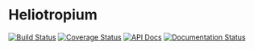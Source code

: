 # Heliotropium

[![Build Status](https://travis-ci.org/mlibrary/heliotropium.svg?branch=master)](https://travis-ci.org/mlibrary/heliotropium?branch=master)
[![Coverage Status](https://coveralls.io/repos/github/mlibrary/heliotropium/badge.svg?branch=master)](https://coveralls.io/github/mlibrary/heliotropium?branch=master)
[![API Docs](https://img.shields.io/badge/API_docs-rubydoc.info-blue.svg)](https://www.rubydoc.info/github/mlibrary/heliotropium)
[![Documentation Status](https://readthedocs.org/projects/heliotropium/badge/?version=latest)](https://heliotropium.readthedocs.io/en/latest/?badge=latest)
